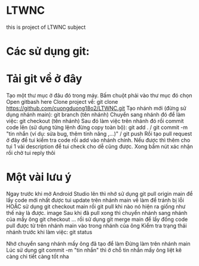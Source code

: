 # LTWNC
this is project of LTWNC subject
# Các sử dụng git:
# Tải git về ở đây
Tạo một thư mục ở đâu đó trong máy. Bấm chuột phải vào thư mục đó chọn Open gitbash here
Clone project về: git clone https://github.com/cuongduong18o2/LTWNC.git
Tạo nhánh mới (đừng sử dụng nhánh main): git branch (tên nhánh)
Chuyển sang nhánh đó để làm việc: git checkout (tên nhánh)
Sau đó làm việc trên nhánh đó rồi commit code lên (sử dụng từng lệnh đừng copy toàn bộ): git add . / git commit -m "tin nhắn (ví dụ: sửa bug, thêm tính năng ,...)" / git push
Rồi tạo pull request ở đây để tui kiểm tra code rồi add vào nhánh chính. Nếu được thì thêm cho tui 1 vài description để tui check cho dễ cũng được. Xong bấm nút xác nhận rồi chờ tui reply thôi
# Một vài lưu ý
Ngay trước khi mở Android Studio lên thì nhớ sử dụng git pull origin main để lấy code mới nhất được tui update trên nhánh main về làm để tránh bị lỗi HOẶC sử dụng git checkout main rồi git pull khi nào nó hiện ra giống như thế này là được.
image
Sau khi đã pull xong thì chuyển nhánh sang nhánh của mấy ông git checkout ... rồi sử dụng git merge main để lấy đống code pull được từ trên nhánh main vào trong nhánh của ông
Kiểm tra trạng thái nhánh trước khi làm việc: git status

Nhớ chuyển sang nhánh mấy ông đã tạo để làm Đừng làm trên nhánh main
Lúc sử dụng git commit -m "tin nhắn" thì ở chỗ tin nhắn mấy ông liệt kê càng chi tiết càng tốt nha
